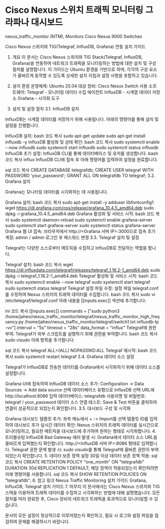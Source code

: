 # Cisco Nexus 스위치 트래픽 모니터링 그라파나 대시보드 
nexus_traffic_monitor (NTM), Monitors Cisco Nexus 9000 Switches

Cisco Nexus 스위치와 TIG(Telegraf, InfluxDB, Grafana) 연동 설치 가이드

1. 개요
이 문서는 Cisco Nexus 스위치와 TIG Stack(Telegraf, InfluxDB, Grafana)을 연동하여 네트워크 트래픽을 모니터링하는 방법에 대한 설치 및 구성 절차를 설명합니다. 이 가이드는 Ubuntu 환경을 기반으로 하며, 각각의 구성 요소가 올바르게 동작할 수 있도록 상세한 설치 지침과 설정 사항을 포함하고 있습니다.

2. 설치 환경
운영체제: Ubuntu 20.04
대상 장비: Cisco Nexus Switch
사용 소프트웨어:
Telegraf - 모니터링 데이터 수집 에이전트
InfluxDB - 시계열 데이터 저장소
Grafana - 시각화 도구
3. 설치 및 설정 절차
3.1. InfluxDB 설치

InfluxDB는 시계열 데이터를 저장하기 위해 사용됩니다. 아래의 명령어를 통해 설치 및 설정을 진행합니다.

InfluxDB 설치:
bash
코드 복사
sudo apt-get update
sudo apt-get install influxdb -y
InfluxDB 활성화 및 상태 확인:
bash
코드 복사
sudo systemctl enable --now influxdb
sudo systemctl start influxdb
sudo systemctl status influxdb
InfluxDB 초기 설정: InfluxDB CLI를 통해 데이터베이스 및 유저를 생성합니다.
bash
코드 복사
influx
InfluxDB CLI에 접속 후 아래 명령어를 입력하여 설정을 완료합니다.

sql
코드 복사
CREATE DATABASE telegrafdb;
CREATE USER telegraf WITH PASSWORD 'your_password';
GRANT ALL ON telegrafdb TO telegraf;
3.2. Grafana 설치

Grafana는 모니터링 데이터를 시각화하는 데 사용됩니다.

Grafana 설치:
bash
코드 복사
sudo apt-get install -y adduser libfontconfig1
wget https://dl.grafana.com/oss/release/grafana_10.4.5_amd64.deb
sudo dpkg -i grafana_10.4.5_amd64.deb
Grafana 활성화 및 서비스 시작:
bash
코드 복사
sudo systemctl daemon-reload
sudo systemctl enable grafana-server
sudo systemctl start grafana-server
sudo systemctl status grafana-server
Grafana 웹 UI 접속:
브라우저에서 http://<Grafana 서버 IP>:3000으로 접속
초기 계정: admin / admin
로그인 후 패스워드 변경
3.3. Telegraf 설치 및 설정

Telegraf는 다양한 소스로부터 메트릭을 수집하고 InfluxDB로 전달하는 역할을 합니다.

Telegraf 설치:
bash
코드 복사
wget https://dl.influxdata.com/telegraf/releases/telegraf_1.16.2-1_amd64.deb
sudo dpkg -i telegraf_1.16.2-1_amd64.deb
Telegraf 활성화 및 서비스 시작:
bash
코드 복사
sudo systemctl enable --now telegraf
sudo systemctl start telegraf
sudo systemctl status telegraf
Telegraf 설정 파일 수정: 설정 파일 telegraf.conf를 수정하여 Nexus 스위치의 트래픽 데이터를 수집합니다.
bash
코드 복사
sudo vi /etc/telegraf/telegraf.conf
아래 내용을 [[inputs.exec]] 섹션에 추가합니다:

ini
코드 복사
[[inputs.exec]]
  commands = ["sudo python3 /home/jaheo/nexus_traffic_monitor/telegraf/nexus_traffic_monitor_high_frequency.py /home/jaheo/nexus_traffic_monitor/telegraf/switch1.txt influxdb-lp -vv"]
  interval = "5s"
  timeout = "28s"
  data_format = "influx"
Telegraf에 권한 부여: Telegraf가 외부 스크립트를 실행하기 위해 권한을 부여합니다.
bash
코드 복사
sudo visudo
아래 항목을 추가합니다:

sql
코드 복사
telegraf ALL=(ALL) NOPASSWD:ALL
Telegraf 재시작:
bash
코드 복사
sudo systemctl restart telegraf
3.4. Grafana 데이터 소스 설정

Telegraf가 InfluxDB로 전송한 데이터를 Grafana에서 시각화하기 위해 데이터 소스를 설정합니다.

Grafana UI에 접속하여 InfluxDB 데이터 소스 추가:
Configuration -> Data Sources -> Add data source 선택
데이터베이스 유형으로 InfluxDB 선택
URL에 http://localhost:8086 입력
데이터베이스: telegrafdb
사용자명 및 비밀번호: telegraf / your_password
데이터 소스 연결 테스트: Save & Test 버튼을 클릭하여 연결이 성공적으로 되었는지 확인합니다.
3.5. 대시보드 구성 및 시각화

Grafana 대시보드 템플릿 추가:
좌측 메뉴에서 + -> Import를 선택
템플릿 ID를 입력하여 대시보드 추가
실시간 데이터 확인: Nexus 스위치의 트래픽 데이터를 실시간으로 모니터링하고, 필요한 메트릭을 대시보드에 추가하여 원하는 형태로 시각화합니다.
4. 트러블슈팅
InfluxDB Bad Gateway 에러 발생 시:
Grafana에서 데이터 소스 URL을 올바르게 입력했는지 확인합니다.
http://<InfluxDB 서버 IP>:8086 형태로 입력합니다.
Telegraf 권한 문제 발생 시:
sudo visudo를 통해 Telegraf에 올바른 권한이 부여되었는지 확인합니다.
5. 데이터 보존 정책 설정
30일 이상 데이터 보존 정책 적용:
sql
코드 복사
CREATE RETENTION POLICY "one_month" ON "telegrafdb" DURATION 30d REPLICATION 1 DEFAULT;
해당 정책이 적용되었는지 확인하려면 아래 명령어를 사용합니다.
sql
코드 복사
SHOW RETENTION POLICIES ON "telegrafdb";
6. 참고 링크
Nexus Traffic Monitoring 설치 가이드
Grafana, InfluxDB, Telegraf 설치 가이드
7. 마무리
이 문서에서는 Cisco Nexus 스위치와 TIG 스택을 이용하여 트래픽 데이터를 수집하고 시각화하는 방법에 대해 설명했습니다. 모든 절차를 따라 완료한 후, Cisco 장비의 네트워크 트래픽을 효과적으로 모니터링할 수 있습니다.

문서의 모든 설정이 정상적으로 이루어졌는지 확인하고, 필요 시 로그와 설정 파일을 점검하여 문제를 해결하시기 바랍니다.
